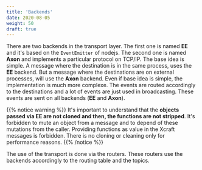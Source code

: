 ```yaml
---
title: 'Backends'
date: 2020-08-05
weight: 50
draft: true
---
```


There are two backends in the transport layer. The first one is named **EE** and
it's based on the `EventEmitter` of nodejs. The second one is named **Axon** and
implements a particular protocol on TCP/IP. The base idea is simple. A message
where the destination is in the same process, uses the **EE** backend. But a
message where the destinations are on external processes, will use the **Axon**
backend. Even if base idea is simple, the implementation is much more complexe.
The events are routed accordingly to the destinations and a lot of events are
just used in broadcasting. These events are sent on all backends (**EE** and
**Axon**).

{{% notice warning %}} It's important to understand that the **objects passed
via EE are not cloned and then, the functions are not stripped**. It's forbidden
to mute an object from a message and to depend of these mutations from the
caller. Providing functions as value in the Xcraft messages is forbidden. There
is no cloning or cleaning only for performance reasons. {{% /notice %}}

The use of the transport is done via the routers. These routers use the backends
accordingly to the routing table and the topics.
